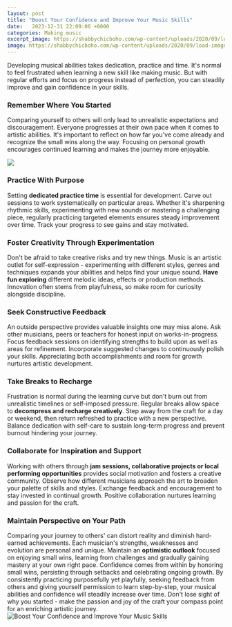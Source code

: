 ```yaml
---
layout: post
title: "Boost Your Confidence and Improve Your Music Skills"
date:   2023-12-31 22:09:06 +0000
categories: Making music
excerpt_image: https://shabbychicboho.com/wp-content/uploads/2020/09/load-image-4.jpg
image: https://shabbychicboho.com/wp-content/uploads/2020/09/load-image-4.jpg
---
```


Developing musical abilities takes dedication, practice and time. It's normal to feel frustrated when learning a new skill like making music. But with regular efforts and focus on progress instead of perfection, you can steadily improve and gain confidence in your skills. 
### Remember Where You Started
Comparing yourself to others will only lead to unrealistic expectations and discouragement. Everyone progresses at their own pace when it comes to artistic abilities. It's important to reflect on how far you've come already and recognize the small wins along the way. Focusing on personal growth encourages continued learning and makes the journey more enjoyable. 

![](https://i.ytimg.com/vi/qeL76rsnXUM/maxresdefault.jpg)
### Practice With Purpose 
Setting **dedicated practice time** is essential for development. Carve out sessions to work systematically on particular areas. Whether it's sharpening rhythmic skills, experimenting with new sounds or mastering a challenging piece, regularly practicing targeted elements ensures steady improvement over time. Track your progress to see gains and stay motivated. 
### Foster Creativity Through Experimentation
Don't be afraid to take creative risks and try new things. Music is an artistic outlet for self-expression - experimenting with different styles, genres and techniques expands your abilities and helps find your unique sound. **Have fun exploring** different melodic ideas, effects or production methods. Innovation often stems from playfulness, so make room for curiosity alongside discipline.  
### Seek Constructive Feedback
An outside perspective provides valuable insights one may miss alone. Ask other musicians, peers or teachers for honest input on works-in-progress. Focus feedback sessions on identifying strengths to build upon as well as areas for refinement. Incorporate suggested changes to continuously polish your skills. Appreciating both accomplishments and room for growth nurtures artistic development.
### Take Breaks to Recharge 
Frustration is normal during the learning curve but don't burn out from unrealistic timelines or self-imposed pressure. Regular breaks allow space to **decompress and recharge creatively**. Step away from the craft for a day or weekend, then return refreshed to practice with a new perspective. Balance dedication with self-care to sustain long-term progress and prevent burnout hindering your journey. 
### Collaborate for Inspiration and Support  
Working with others through **jam sessions, collaborative projects or local performing opportunities** provides social motivation and fosters a creative community. Observe how different musicians approach the art to broaden your palette of skills and styles. Exchange feedback and encouragement to stay invested in continual growth. Positive collaboration nurtures learning and passion for the craft.
### Maintain Perspective on Your Path
Comparing your journey to others' can distort reality and diminish hard-earned achievements. Each musician's strengths, weaknesses and evolution are personal and unique. Maintain an **optimistic outlook** focused on enjoying small wins, learning from challenges and gradually gaining mastery at your own right pace. Confidence comes from within by honoring small wins, persisting through setbacks and celebrating ongoing growth.
By consistently practicing purposefully yet playfully, seeking feedback from others and giving yourself permission to learn step-by-step, your musical abilities and confidence will steadily increase over time. Don't lose sight of why you started - make the passion and joy of the craft your compass point for an enriching artistic journey.
 ![Boost Your Confidence and Improve Your Music Skills](https://shabbychicboho.com/wp-content/uploads/2020/09/load-image-4.jpg)